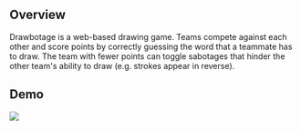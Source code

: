 ## Overview

Drawbotage is a web-based drawing game. Teams compete against each other and score points by correctly guessing the word that a teammate has to draw. The team with fewer points can toggle sabotages that hinder the other team's ability to draw (e.g. strokes appear in reverse).

## Demo

![](demo.gif)
